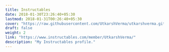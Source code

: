 ```yaml
---
title: Instructables
date: 2018-01-30T23:26:40+05:30
lastmod: 2018-01-31T00:26:40+05:30
cover: "https://raw.githubusercontent.com/UtkarshVerma/utkarshverma.github.io/source/content/cards/instructables/cover.png"
draft: false
weight: 2
link: "https://www.instructables.com/member/UtkarshVerma/"
description: "My Instructables profile."
---
```

